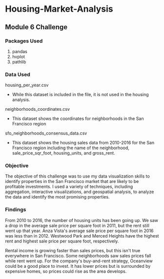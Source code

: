 # Housing-Market-Analysis
## Module 6 Challenge

### Packages Used

1. pandas
2. hvplot
3. pathlib

### Data Used

housing_per_year.csv
* While this dataset is included in the file, it is not used in the housing analysis.

neighborhoods_coordinates.csv
* This dataset shows the coordinates for neighborhoods in the San Francisco region 

sfo_neighborhoods_consensus_data.csv
* This dataset shows the housing sales data from 2010-2016 for the San Francisco region including the name of the neighborhood, sale_price_sqr_foot, housing_units, and gross_rent.

### Objective
The objective of this challenge was to use my data visualization skills to identify properties in the San Francisco market that are likely to be profitable investments. I used a variety of techniques, including aggregation, interactive visualizations, and geospatial analysis, to analyze the data and identify the most promising properties.


### Findings
From 2010 to 2016, the number of housing units has been going up. We saw a drop in the average sale price per square foot in 2011, but the rent still went up that year. Anza Vista's average sale price per square foot in 2016 was less than in 2012. Westwood Park and Merced Heights have the highest rent and highest sale price per square foot, respectively.

Rental income is growing faster than sales prices, but this isn't true everywhere in San Francisco. Some neighborhoods saw sales prices fall while rent went up. For the company's buy-and-rent strategy, Oceanview could be a good place to invest. It has lower prices but is surrounded by expensive homes, so prices could rise as the area develops.